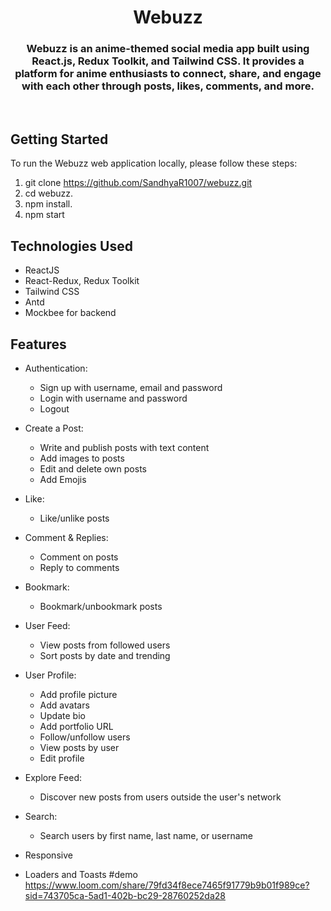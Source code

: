 # <h1 align="center"> Webuzz </h1>

<h3 align="center">Webuzz is an anime-themed social media app built using React.js, Redux Toolkit, and Tailwind CSS. It provides a platform for anime enthusiasts to connect, share, and engage with each other through posts, likes, comments, and more.</h3>
<br/>

## Getting Started

To run the Webuzz web application locally, please follow these steps:

1. git clone https://github.com/SandhyaR1007/webuzz.git
2. cd webuzz.
3. npm install.
4. npm start

## Technologies Used

- ReactJS
- React-Redux, Redux Toolkit
- Tailwind CSS
- Antd
- Mockbee for backend

## Features

- Authentication:

  - Sign up with username, email and password
  - Login with username and password
  - Logout

- Create a Post:

  - Write and publish posts with text content
  - Add images to posts
  - Edit and delete own posts
  - Add Emojis

- Like:

  - Like/unlike posts

- Comment & Replies:

  - Comment on posts
  - Reply to comments

- Bookmark:

  - Bookmark/unbookmark posts

- User Feed:

  - View posts from followed users
  - Sort posts by date and trending

- User Profile:

  - Add profile picture
  - Add avatars
  - Update bio
  - Add portfolio URL
  - Follow/unfollow users
  - View posts by user
  - Edit profile

- Explore Feed:
  - Discover new posts from users outside the user's network
- Search:

  - Search users by first name, last name, or username

- Responsive

- Loaders and Toasts
#demo
https://www.loom.com/share/79fd34f8ece7465f91779b9b01f989ce?sid=743705ca-5ad1-402b-bc29-28760252da28
